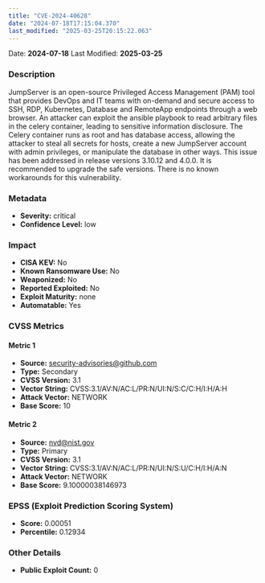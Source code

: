 ```yaml
---
title: "CVE-2024-40628"
date: "2024-07-18T17:15:04.370"
last_modified: "2025-03-25T20:15:22.063"
---
```


Date: **2024-07-18** Last Modified: **2025-03-25**

### Description  
JumpServer is an open-source Privileged Access Management (PAM) tool that provides DevOps and IT teams with on-demand and secure access to SSH, RDP, Kubernetes, Database and RemoteApp endpoints through a web browser. An attacker can exploit the ansible playbook to read arbitrary files in the celery container, leading to sensitive information disclosure. The Celery container runs as root and has database access, allowing the attacker to steal all secrets for hosts, create a new JumpServer account with admin privileges, or manipulate the database in other ways. This issue has been addressed in release versions 3.10.12 and 4.0.0. It is recommended to upgrade the safe versions. There is no known workarounds for this vulnerability.

### Metadata  
- **Severity:** critical
- **Confidence Level:** low

### Impact  
- **CISA KEV:** No
- **Known Ransomware Use:** No
- **Weaponized:** No
- **Reported Exploited:** No
- **Exploit Maturity:** none
- **Automatable:** Yes

### CVSS Metrics  

#### Metric 1
- **Source:** security-advisories@github.com
- **Type:** Secondary
- **CVSS Version:** 3.1
- **Vector String:** CVSS:3.1/AV:N/AC:L/PR:N/UI:N/S:C/C:H/I:H/A:H
- **Attack Vector:** NETWORK
- **Base Score:** 10

#### Metric 2
- **Source:** nvd@nist.gov
- **Type:** Primary
- **CVSS Version:** 3.1
- **Vector String:** CVSS:3.1/AV:N/AC:L/PR:N/UI:N/S:U/C:H/I:H/A:N
- **Attack Vector:** NETWORK
- **Base Score:** 9.10000038146973


### EPSS (Exploit Prediction Scoring System)  
- **Score:** 0.00051
- **Percentile:** 0.12934

### Other Details  
- **Public Exploit Count:** 0
